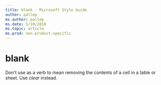 ```yaml
---
title: blank - Microsoft Style Guide
author: pallep
ms.author: pallep
ms.date: 1/19/2018
ms.topic: article
ms.prod: non-product-specific
---
```


# blank

Don't use as a verb to mean removing the contents of a cell in a table or sheet. Use *clear* instead.
